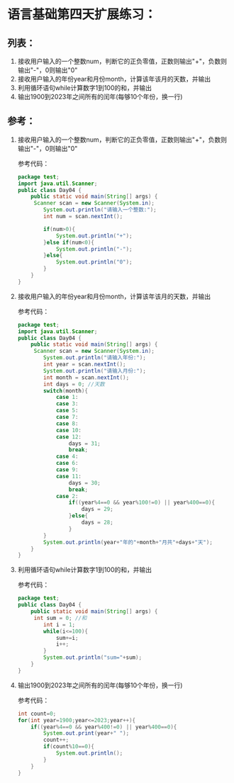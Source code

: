 # 语言基础第四天扩展练习：

## 列表：

1. 接收用户输入的一个整数num，判断它的正负零值，正数则输出"+"，负数则输出"-"，0则输出"0"
2. 接收用户输入的年份year和月份month，计算该年该月的天数，并输出
3. 利用循环语句while计算数字1到100的和，并输出
4. 输出1900到2023年之间所有的闰年(每够10个年份，换一行)



## 参考：

1. 接收用户输入的一个整数num，判断它的正负零值，正数则输出"+"，负数则输出"-"，0则输出"0"

   参考代码：

   ```java
   package test;
   import java.util.Scanner;
   public class Day04 {
       public static void main(String[] args) {
   		Scanner scan = new Scanner(System.in);
           System.out.println("请输入一个整数:");
           int num = scan.nextInt();
   
           if(num>0){
               System.out.println("+");
           }else if(num<0){
               System.out.println("-");
           }else{
               System.out.println("0");
           }
       }
   }
   ```

2. 接收用户输入的年份year和月份month，计算该年该月的天数，并输出

   参考代码：

   ```java
   package test;
   import java.util.Scanner;
   public class Day04 {
       public static void main(String[] args) {
   		Scanner scan = new Scanner(System.in);
           System.out.println("请输入年份:");
           int year = scan.nextInt();
           System.out.println("请输入月份:");
           int month = scan.nextInt();
           int days = 0; //天数
           switch(month){
               case 1:
               case 3:
               case 5:
               case 7:
               case 8:
               case 10:
               case 12:
                   days = 31;
                   break;
               case 4:
               case 6:
               case 9:
               case 11:
                   days = 30;
                   break;
               case 2:
                   if((year%4==0 && year%100!=0) || year%400==0){
                       days = 29;
                   }else{
                       days = 28;
                   }
           }
           System.out.println(year+"年的"+month+"月共"+days+"天");
       }
   }
   ```

3. 利用循环语句while计算数字1到100的和，并输出

   参考代码：

   ```java
   package test;
   public class Day04 {
       public static void main(String[] args) {
   		int sum = 0; //和
           int i = 1;
           while(i<=100){
               sum+=i;
               i++;
           }
           System.out.println("sum="+sum);
       }
   }
   ```

4. 输出1900到2023年之间所有的闰年(每够10个年份，换一行)

   参考代码：

   ```java
   int count=0;
   for(int year=1900;year<=2023;year++){
       if((year%4==0 && year%400!=0) || year%400==0){
           System.out.print(year+" ");
           count++;
           if(count%10==0){
               System.out.println();
           }
       }
   }
   ```

   
